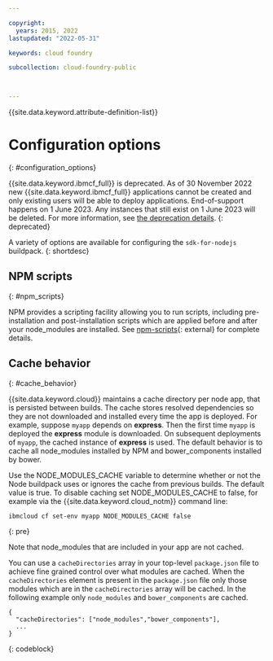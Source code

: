 ```yaml
---

copyright:
  years: 2015, 2022
lastupdated: "2022-05-31"

keywords: cloud foundry

subcollection: cloud-foundry-public



---
```



{{site.data.keyword.attribute-definition-list}}

# Configuration options
{: #configuration_options}

{{site.data.keyword.ibmcf_full}} is deprecated. As of 30 November 2022 new {{site.data.keyword.ibmcf_full}} applications cannot be created and only existing users will be able to deploy applications. End-of-support happens on 1 June 2023. Any instances that still exist on 1 June 2023 will be deleted. For more information, see [the deprecation details](/docs/cloud-foundry-public?topic=cloud-foundry-public-deprecation).
{: deprecated}

A variety of options are available for configuring the `sdk-for-nodejs` buildpack.
{: shortdesc}


## NPM scripts
{: #npm_scripts}

NPM provides a scripting facility allowing you to run scripts, including pre-installation and post-installation scripts which are applied before and after your node_modules are installed.  See [npm-scripts](https://docs.npmjs.com/misc/scripts){: external} for complete details.

## Cache behavior
{: #cache_behavior}

{{site.data.keyword.cloud}} maintains a cache directory per node app, that is persisted between builds. The cache stores resolved dependencies so they are not downloaded and installed every time the app is deployed.  For example, suppose `myapp` depends on **express**.  Then the first time `myapp` is deployed the **express** module is downloaded.  On subsequent deployments of `myapp`,  the cached instance of **express** is used. The default behavior is to cache all node_modules installed by NPM and bower_components installed by bower.

Use the NODE_MODULES_CACHE variable to determine whether or not the Node buildpack uses or ignores the cache from previous builds. The default value is true.  To disable caching set NODE_MODULES_CACHE to false, for example via the {{site.data.keyword.cloud_notm}} command line:

```text
ibmcloud cf set-env myapp NODE_MODULES_CACHE false
```
{: pre}

Note that node_modules that are included in your app are not cached.

You can use a `cacheDirectories` array in your top-level `package.json` file to achieve fine grained control over what modules are cached.  When the `cacheDirectories` element is present in the `package.json` file only those modules which are in the `cacheDirectories` array will be cached.  In the following example only `node_modules` and `bower_components` are cached.

```text
{
  "cacheDirectories": ["node_modules","bower_components"],
  ...
}
```
{: codeblock}


